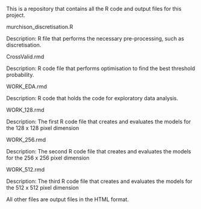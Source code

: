 This is a repository that contains all the R code and output files for this project.

murchison_discretisation.R

Description: R file that performs the necessary pre-processing, such as discretisation. 

CrossValid.rmd

Description: R code file that performs optimisation to find the best threshold probability. 

WORK_EDA.rmd

Description: R code that holds the code for exploratory data analysis.

WORK_128.rmd

Description: The first R code file that creates and evaluates the models for the 128 x 128 pixel dimension 

WORK_256.rmd

Description: The second R code file that creates and evaluates the models for the 256 x 256 pixel dimension 

WORK_512.rmd

Description: The third R code file that creates and evaluates the models for the 512 x 512 pixel dimension 

All other files are output files in the HTML format. 
